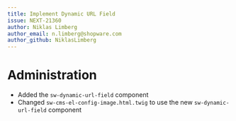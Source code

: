 ```yaml
---
title: Implement Dynamic URL Field
issue: NEXT-21360
author: Niklas Limberg
author_email: n.limberg@shopware.com
author_github: NiklasLimberg
---
```

# Administration
* Added the `sw-dynamic-url-field` component
* Changed `sw-cms-el-config-image.html.twig` to use the new `sw-dynamic-url-field` component